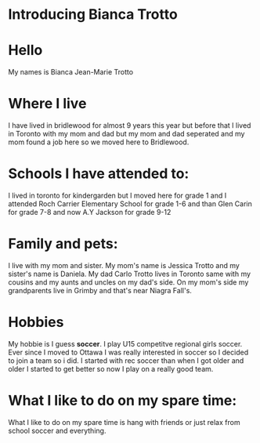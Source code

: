 # Introducing Bianca Trotto

# Hello  
 My names is Bianca Jean-Marie Trotto
# Where I live 
I have lived in bridlewood for almost 9 years this year but before that I lived in Toronto with my mom and dad but my mom and dad seperated and my mom found a job here so we moved here to Bridlewood. 
# Schools I have attended to:  
I lived in toronto for kindergarden but I moved here for grade 1 and I attended Roch Carrier Elementary School for grade 1-6 and than Glen Carin for grade 7-8 and now A.Y Jackson for grade 9-12 
# Family and pets:  
I live with my mom and sister. My mom's name is Jessica Trotto and my sister's name is Daniela. My dad Carlo Trotto lives in Toronto same with my cousins and my aunts and uncles on my dad's side. On my mom's side my grandparents live in Grimby and that's near Niagra Fall's.
# Hobbies   
My hobbie is I guess **soccer**. I play U15 competitve regional girls soccer. Ever since I moved to Ottawa I was really interested in soccer so I decided to join a team so i did. I started with rec soccer than when I got older and older I started to get better so now I play on a really good team.
# What I like to do on my spare time:
What I like to do on my spare time is hang with friends or just relax from school soccer and everything.
